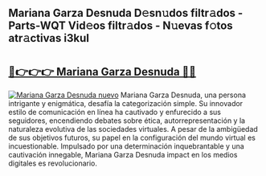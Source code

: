 ## Mariana Garza Desnuda D𝚎sn𝚞dos filtr𝚊dos - Parts-WQT Vid𝚎os filtr𝚊dos - N𝚞evas f𝚘tos atr𝚊ctivas i3kuI

# <h2><a href="http://mb0hzz.tromn.icu/?c=Mariana+Garza+Desnuda">🔗👉👉👉 Mariana Garza Desnuda 🔗🔗</a></h2>

[![Mariana Garza Desnuda nuevo](https://i.imgur.com/pEAQMta.gif)](http://mb0hzz.tromn.icu/?c=Mariana+Garza+Desnuda)
Mariana Garza Desnuda, una persona intrigante y enigmática, desafía la categorización simple. Su innovador estilo de comunicación en línea ha cautivado y enfurecido a sus seguidores, encendiendo debates sobre ética, autorrepresentación y la naturaleza evolutiva de las sociedades virtuales. A pesar de la ambigüedad de sus objetivos futuros, su papel en la configuración del mundo virtual es incuestionable. Impulsado por una determinación inquebrantable y una cautivación innegable, Mariana Garza Desnuda impact en los medios digitales es revolucionario.

